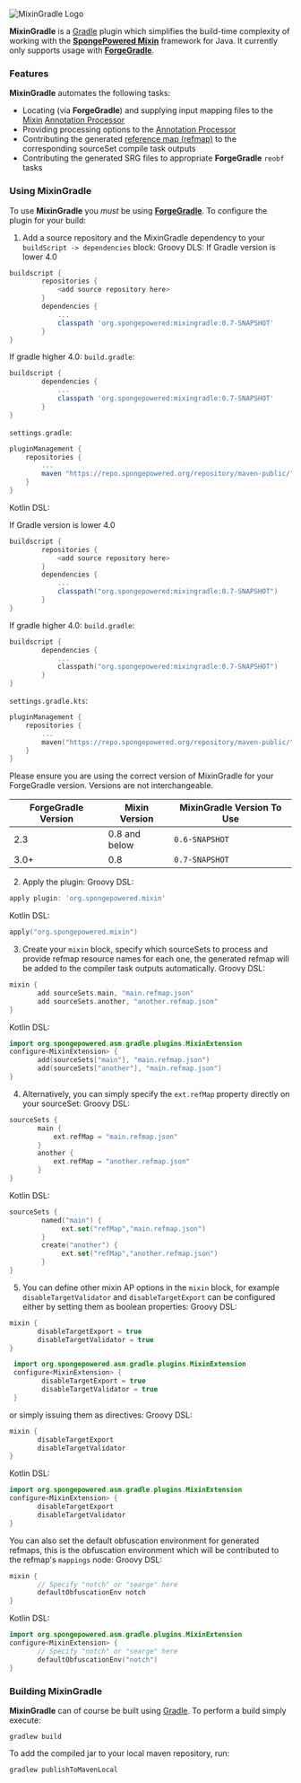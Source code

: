![MixinGradle Logo](docs/logo.png?raw=true)

**MixinGradle** is a [Gradle](http://gradle.org/) plugin which simplifies the build-time complexity of working with the **[SpongePowered Mixin](https://github.com/SpongePowered/Mixin)** framework for Java. It currently only supports usage with **[ForgeGradle](https://github.com/MinecraftForge/ForgeGradle)**.

### Features

**MixinGradle** automates the following tasks:

* Locating (via **ForgeGradle**) and supplying input mapping files to the [Mixin](https://github.com/SpongePowered/Mixin) [Annotation Processor](https://github.com/SpongePowered/Mixin/wiki/Using-the-Mixin-Annotation-Processor)
* Providing processing options to the [Annotation Processor](https://github.com/SpongePowered/Mixin/wiki/Using-the-Mixin-Annotation-Processor)
* Contributing the generated [reference map (refmap)](https://github.com/SpongePowered/Mixin/wiki/Introduction-to-Mixins---Obfuscation-and-Mixins#511-the-mixin-reference-map-refmap) to the corresponding sourceSet compile task outputs
* Contributing the generated SRG files to appropriate **ForgeGradle** `reobf` tasks

### Using MixinGradle

To use **MixinGradle** you *must* be using **[ForgeGradle](https://github.com/MinecraftForge/ForgeGradle)**. To configure the plugin for your build:

1. Add a source repository and the MixinGradle dependency to your `buildScript -> dependencies` block:
Groovy DLS:
If Gradle version is lower 4.0
```groovy
buildscript {
        repositories {
            <add source repository here>
        }
        dependencies {
            ...
            classpath 'org.spongepowered:mixingradle:0.7-SNAPSHOT'
        }
}
 ```

If gradle higher 4.0: 
`build.gradle`:
```groovy
buildscript {
        dependencies {
            ...
            classpath 'org.spongepowered:mixingradle:0.7-SNAPSHOT'
        }
}
```
`settings.gradle`:
```groovy
pluginManagement {
    repositories {
        ...
        maven "https://repo.spongepowered.org/repository/maven-public/" 
    }
}
```

Kotlin DSL: 

If Gradle version is lower 4.0
```groovy
buildscript {
        repositories {
            <add source repository here>
        }
        dependencies {
            ...
            classpath("org.spongepowered:mixingradle:0.7-SNAPSHOT")
        }
}
 ```

If gradle higher 4.0: 
`build.gradle`:
```kotlin
buildscript {
        dependencies {
            ...
            classpath("org.spongepowered:mixingradle:0.7-SNAPSHOT")
        }
}
```
`settings.gradle.kts`:
```kotlin
pluginManagement {
    repositories {
        ...
        maven("https://repo.spongepowered.org/repository/maven-public/")
    }
}
```

Please ensure you are using the correct version of MixinGradle for your ForgeGradle version. Versions are not interchangeable. 

| ForgeGradle Version | Mixin Version   | MixinGradle Version To Use |
| ------------------- | --------------- | -------------------------- |
| 2.3                 | 0.8 and below   | `0.6-SNAPSHOT`             |
| 3.0+                | 0.8             | `0.7-SNAPSHOT`             |
 
2. Apply the plugin:
Groovy DSL:
 ```groovy
 apply plugin: 'org.spongepowered.mixin'
 ```
Kotlin DSL:
```kotlin
apply("org.spongepowered.mixin")
```
 
3. Create your `mixin` block, specify which sourceSets to process and provide refmap resource names for each one, the generated refmap will be added to the compiler task outputs automatically.
 Groovy DSL:
 ```groovy
mixin {
        add sourceSets.main, "main.refmap.json"
        add sourceSets.another, "another.refmap.json"
}
 ```
Kotlin DSL:
 ```kotlin
 import org.spongepowered.asm.gradle.plugins.MixinExtension
 configure<MixinExtension> {
        add(sourceSets["main"], "main.refmap.json")
        add(sourceSets["another"], "main.refmap.json")
 }
 ```
  
4. Alternatively, you can simply specify the `ext.refMap` property directly on your sourceSet:
 Groovy DSL:
 ```groovy
sourceSets {
        main {
            ext.refMap = "main.refmap.json"
        }
        another {
            ext.refMap = "another.refmap.json"
        }
}
 ```
Kotlin DSL:
```kotlin
sourceSets {
        named("main") {
             ext.set("refMap","main.refmap.json")
        }
        create("another") {
             ext.set("refMap","another.refmap.json")
        }
}
```
 
5. You can define other mixin AP options in the `mixin` block, for example `disableTargetValidator` and `disableTargetExport` can be configured either by setting them as boolean properties:
 Groovy DSL:
 ```groovy
 mixin {
        disableTargetExport = true
        disableTargetValidator = true
 }
 ```
```kotlin
 import org.spongepowered.asm.gradle.plugins.MixinExtension
 configure<MixinExtension> {
        disableTargetExport = true
        disableTargetValidator = true
 }
 ```
 
 or simply issuing them as directives:
 Groovy DSL:
 ```groovy
 mixin {
        disableTargetExport
        disableTargetValidator
 }
 ```
 Kotlin DSL:
 ```kotlin
 import org.spongepowered.asm.gradle.plugins.MixinExtension
 configure<MixinExtension> {
        disableTargetExport
        disableTargetValidator
 }
 ```
 
 You can also set the default obfuscation environment for generated refmaps, this is the obfuscation environment which will be contributed to the refmap's `mappings` node:
 Groovy DSL: 
 ```groovy
 mixin {
        // Specify "notch" or "searge" here
        defaultObfuscationEnv notch
 }
 ```
 Kotlin DSL:
 ```kotlin
 import org.spongepowered.asm.gradle.plugins.MixinExtension
 configure<MixinExtension> {
        // Specify "notch" or "searge" here
        defaultObfuscationEnv("notch")
 }
 ```
 
### Building MixinGradle
**MixinGradle** can of course be built using [Gradle](http://gradle.org/). To perform a build simply execute:

    gradlew build

To add the compiled jar to your local maven repository, run:

    gradlew publishToMavenLocal



